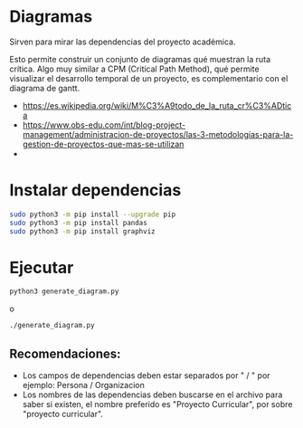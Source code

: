 # Diagramas
Sirven para mirar las dependencias del proyecto académica.

Esto permite construir un conjunto de diagramas qué muestran la ruta crítica.
Algo muy similar a CPM (Critical Path Method), qué permite visualizar el
desarrollo temporal de un proyecto, es complementario con el diagrama de gantt.

- https://es.wikipedia.org/wiki/M%C3%A9todo_de_la_ruta_cr%C3%ADtica
- https://www.obs-edu.com/int/blog-project-management/administracion-de-proyectos/las-3-metodologias-para-la-gestion-de-proyectos-que-mas-se-utilizan
- 

# Instalar dependencias
```sh
sudo python3 -m pip install --upgrade pip
sudo python3 -m pip install pandas
sudo python3 -m pip install graphviz
```
# Ejecutar
```sh
python3 generate_diagram.py
```
o
```sh
./generate_diagram.py
```

## Recomendaciones:
- Los campos de dependencias deben estar separados por " / "
por ejemplo: Persona / Organizacion
- Los nombres de las dependencias deben buscarse en el archivo
para saber si existen, el nombre preferido es "Proyecto Curricular",
por sobre "proyecto curricular".
